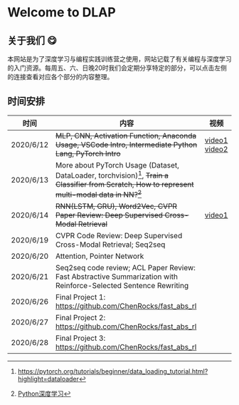 # Welcome to DLAP

## 关于我们 :yum:

本网站是为了深度学习与编程实践训练营之使用，网站记载了有关编程与深度学习的入门资源。每周五、六、日晚20时我们会定期分享特定的部分，可以点击左侧的连接查看对应各个部分的内容整理。

## 时间安排

时间        | 内容        | 视频
-----------| ----- | -----
2020/6/12  | ~~MLP, CNN, Activation Function, Anaconda Usage, VSCode Intro, Intermediate Python Lang, PyTorch Intro~~   | [video1](https://www.bilibili.com/video/BV1Xi4y1s77W?from=search&seid=8601937543047613715) [video2](https://www.bilibili.com/video/BV1ig4y1i7NN)
2020/6/13  | More about PyTorch Usage (Dataset, DataLoader, torchvision)[^1], ~~Train a Classifier from Scratch, How to represent multi-modal data in NN?[^2]~~ |
2020/6/14  | ~~RNN(LSTM, GRU), Word2Vec, CVPR Paper Review:  Deep Supervised Cross-Modal Retrieval~~ | [video1]()
2020/6/19  | CVPR Code Review:  Deep Supervised Cross-Modal Retrieval; Seq2seq  |
2020/6/20  | Attention, Pointer Network |
2020/6/21  | Seq2seq code review; ACL Paper Review:  Fast Abstractive Summarization with Reinforce-Selected Sentence Rewriting  |
2020/6/26  | Final Project 1: https://github.com/ChenRocks/fast_abs_rl  |
2020/6/27  | Final Project 2: https://github.com/ChenRocks/fast_abs_rl  |
2020/6/28  | Final Project 3: https://github.com/ChenRocks/fast_abs_rl  |


[^1]: https://pytorch.org/tutorials/beginner/data_loading_tutorial.html?highlight=dataloader
[^2]: [Python深度学习](./assets/Python深度学习.pdf)